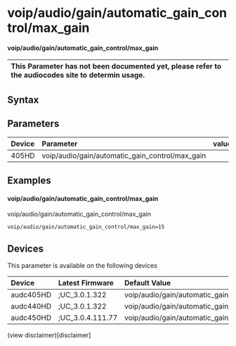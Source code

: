 ﻿---
description: voip/audio/gain/automatic_gain_control/max_gain
search: false
---

# voip/audio/gain/automatic_gain_control/max_gain

#### voip/audio/gain/automatic_gain_control/max_gain


| This Parameter has not been documented yet, please refer to the audiocodes site to determin usage.  | 
| :--- |

## Syntax

## Parameters
|Device|Parameter|value|Description|
|:---|:---|:---|:---|
| 405HD | voip/audio/gain/automatic_gain_control/max_gain |  |  |

## Examples
#### voip/audio/gain/automatic_gain_control/max_gain

voip/audio/gain/automatic_gain_control/max_gain

```
voip/audio/gain/automatic_gain_control/max_gain=15
```

## Devices
This parameter is available on the following devices

| Device | Latest Firmware | Default Value |
|:---|:---|:---|
| audc405HD | ;UC_3.0.1.322 | voip/audio/gain/automatic_gain_control/max_gain=15 
| audc440HD | ;UC_3.0.1.322 | voip/audio/gain/automatic_gain_control/max_gain=15 
| audc450HD | ;UC_3.0.4.111.77 | voip/audio/gain/automatic_gain_control/max_gain=15 

(view disclaimer)[disclaimer]
